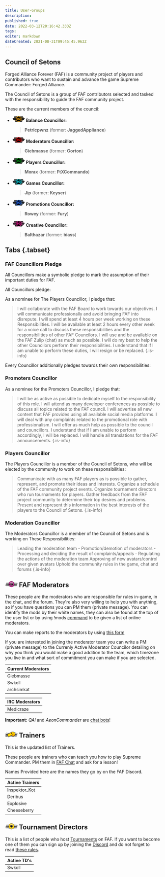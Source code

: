 ```yaml
---
title: User-Groups
description: 
published: true
date: 2022-03-12T20:16:42.333Z
tags: 
editor: markdown
dateCreated: 2021-08-31T09:45:45.963Z
---
```


## Council of Setons

Forged Alliance Forever (FAF) is a community project of players and contributors who want to sustain and advance the game Supreme Commander: Forged Alliance.

The Council of Setons is a group of FAF contributors selected and tasked with the responsibility to guide the FAF community project.

These are the current members of the council:

- ![cos-balance.png](/cos-icons/cos-balance.png) **Balance Councillor:** 
	>	**Petricpwnz** (former: **JaggedAppliance**)
- ![cos-moderation.png](/cos-icons/cos-moderation.png) **Moderators Councillor:**
	>	**Giebmasse** (former: **Gorton**)
- ![cos-player.png](/cos-icons/cos-player.png) **Players Councillor:** 
	>	**Morax** (former: **FtXCommando**)
- ![cos-game.png](/cos-icons/cos-game.png) **Games Councillor:** 
	>	**Jip** (former: **Keyser**)
- ![cos-promo.png](/cos-icons/cos-promo.png) **Promotions Councillor:** 
	>	**Rowey** (former: **Fury**)
- ![cos-creative.png](/cos-icons/cos-creative.png) **Creative Councillor:** 
	>	**Balthazar** (former: **biass**)

## Tabs {.tabset}
### FAF Councillors Pledge

All Councillors make a symbolic pledge to mark the assumption of their
important duties for FAF.

All Councillors pledge:

As a nominee for The Players Councillor, I pledge that:

> I will collaborate with the FAF Board to work towards our objectives.
 I will communicate professionally and avoid bringing FAF into disrepute.
 I will spend at least 4 hours per week working on these Responsibilities.
 I will be available at least 2 hours every other week for a voice call to discuss these responsibilities and the responsibilities of other FAF Councilors.
 I will use and be available on the FAF Zulip (chat) as much as possible. 
 I will do my best to help the other Councilors perform their responsibilities.
 I understand that if I am unable to perform these duties, I will resign or be replaced.
> {.is-info}


Every Councillor additionally pledges towards their own responsibilities:

### Promoters Councillor

As a nominee for the Promoters Councillor, I pledge that:

> I will be as active as possible to dedicate myself to the responsibility of this role.
 I will attend as many developer conferences as possible to discuss all topics related to the FAF council.
 I will advertise all new content that FAF provides using all available social media platforms.
 I will deal with any complaints related to the promotional role with professionalism.
 I will offer as much help as possible to the council and councillors.
 I understand that if I am unable to perform accordingly, I will be replaced.
 I will handle all translations for the FAF announcements.
> {.is-info}
### Players Councillor

The Players Councillor is a member of the Council of Setons, who will be elected by the community to work on these  responsibilities:

> Communicate with as many FAF players as is possible to gather, represent, and promote their ideas and interests.
 Organize a schedule of the FAF community project events.
 Organize tournament directors who run tournaments for players.
 Gather feedback from the FAF project community to determine their top desires and problems.
 Present and represent this information in the best interests of the players to the Council of Setons.
> {.is-info}
### Moderation Councillor

The Moderators Councillor is a member of the Council of Setons and is working on These Responsibilities:

> Leading the moderation team
	- Promotion/demotion of moderators
	- Processing and deciding the result of complaints/appeals
	- Regulating the actions of the moderation team
 Approving of new avatars/control over given avatars
 Uphold the community rules in the game, chat and forums
> {.is-info}

## ![moderator_avatar.png](/images/client-icons/avatars/moderator_avatar.png) FAF Moderators

These people are the moderators who are responsible for rules in-game, in the chat, and the forum. They're also very willing to help you with anything, so if you have questions you can PM them (private message). You can identify the mods by their white names, they can also be found at the top of the user list or by using !mods [command](/FAF-chat#Chat-commands) to be given a list of online moderators.

You can make reports to the moderators by using [this form](https://www.faforever.com/account/report)

If you are interested in joining the moderator team you can write a PM (private message) to the Currenly Active Moderator Councilor detailing on why you think you would make a good addition to the team, which timezone you live in and what sort of commitment you can make if you are selected.


| Current Moderators |
| ------------------ |
| Giebmasse          | Gorton             | Voodoo             | Resistance         |
| Swkoll             | Deribus            | Legion Darrath     | Tex                |
| archsimkat         | angelofd347h       | nemir              |                    |


| IRC Moderators |
| -------------- |
| Medicraze      | SiwaonaDaphnewen | NarNerdPower | Viking |

**Important:** *QAI* and *AeonCommander* are [chat bots](/FAF-chat#Chat-commands)!

## ![personal_trainer_avatar.png](/images/client-icons/avatars/personal_trainer_avatar.png) Trainers

This is the updated list of Trainers.

These people are trainers who can teach you how to play Supreme Commander. PM them in [FAF Chat](/FAF-chat) and ask for a lesson!

Names Provided here are the names they go by on the FAF Discord.

| Active Trainers |
| --------------- |
| Inspektor_Kot   | Emerald | Javi 					| HintHunter |
| Deribus         | Tagada  | Morax         | Sladow		 |
| Explosive       | F-Odin  | Terminal			| Resistance |
| Cheeseberry     | Aulex   | LimeZ3 				| Gorthaur	 |

## ![tournament_director.png](/images/client-icons/avatars/tournament_director.png) Tournament Directors

This is a list of people who host [Tournaments](/Tournaments) on FAF. If you want to become one of them you can sign up by joining the [Discord](/Voicechat-(Discord)#Other-Discord-Server) and do not forget to read [these rules](http://forums.faforever.com/viewtopic.php?f=26&t=16483).

| Active TD's |
| ----------- |
| Swkoll      | Morax |